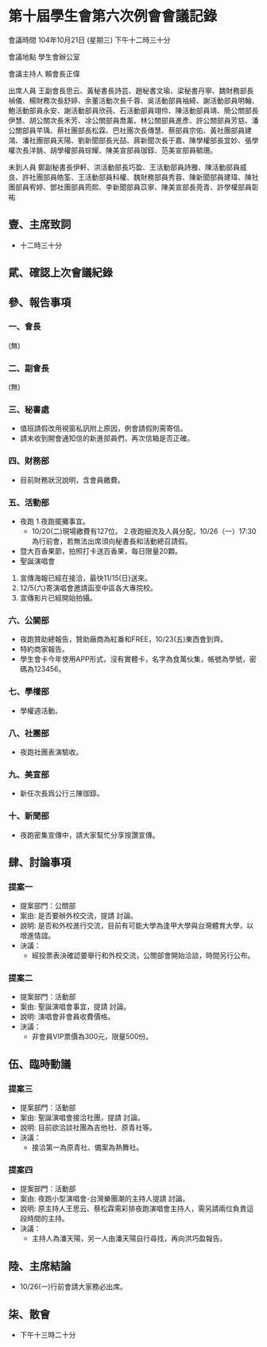 第十屆學生會第六次例會會議記錄
===
會議時間	104年10月21日 (星期三) 下午十二時三十分

會議地點	學生會辦公室

會議主持人	賴會長正偉

出席人員	王副會長思云、黃秘書長詩芸、趙秘書文瑜、梁秘書丹寧、魏財務部長禎儀、楊財務次長舒婷、余董活動次長千蓉、吳活動部員袖綺、謝活動部員明翰、鮑活動部員永安、謝活動部員欣莼、石活動部員翊伶、陳活動部員靖、簡公關部長伊慧、胡公關次長禾芳、凃公關部員喬薰、林公關部員進彥、許公關部員芳慈、潘公關部員芊瑀、蔡社團部長松霖、巴社團次長傳慧、蔡部員宗佑、黃社團部員建鴻、潘社團部員天陽、劉新聞部長光喆、蔣新聞次長于嘉、陳學權部長宜妙、張學權次長洋銚、胡學權部員琮耀、陳美宣部員珈錞、范美宣部員毓珊。

未到人員	鄭副秘書長伊軒、洪活動部長巧盈、王活動部員詩雅、陳活動部員威良、許社團部員皓筌、王活動部員科權、魏財務部員秀蓉、陳新聞部員建瑋、陳社團部員宥婷、鄧社團部員筠熙、李新聞部員苡寧、陳美宣部長莞青、許學權部員彰祐

## 壹、主席致詞

- 十二時三十分

## 貮、確認上次會議紀錄
## 參、報告事項
### 一、會長

(無)

### 二、副會長

(無)

### 三、秘書處

- 值班請假改用視窗私訊附上原因，例會請假則需寄信。
- 請未收到開會通知信的新進部員們，再次信箱是否正確。

### 四、財務部

- 目前財務狀況說明，含會員繳費。

### 五、活動部

- 夜跑
1.夜跑擺攤事宜。
  - 10/20(二)現場繳費有127位。
2.夜跑細流及人員分配，10/26（一）17:30為行前會，若無法出席須向秘書長和活動總召請假。
- 暨大百香果節，拍照打卡送百香果，每日限量20顆。
- 聖誕演唱會
1. 宣傳海報已經在接洽，最快11/15(日)送來。
2. 12/5(六)寄演唱會邀請函至中區各大專院校。
3. 宣傳影片已經開始拍攝。


### 六、公關部

- 夜跑贊助總報告，贊助廠商為紅番和FREE，10/23(五)東西會到齊。
- 特約商家報告。
- 學生會卡今年使用APP形式，沒有實體卡，名字為食萬伙集，帳號為學號，密碼為123456。

### 七、學權部

- 學權週活動。

### 八、社團部

- 夜跑社團表演驗收。

### 九、美宣部

- 新任次長爲公行三陳珈錞。

### 十、新聞部

- 夜跑密集宣傳中，請大家幫忙分享按讚宣傳。

## 肆、討論事項

### 提案一                                                 

- 提案部門：公關部
- 案由: 是否要辦外校交流，提請 討論。
- 說明: 是否和外校進行交流，目前有可能大學為逢甲大學與台灣體育大學，以增進情誼。
- 決議：
    - 經投票表決確認要舉行和外校交流，公關部會開始洽談，時間另行公布。

### 提案二                                                 

- 提案部門：活動部
- 案由: 聖誕演唱會事宜，提請 討論。
- 說明: 演唱會非會員收費價格。
- 決議：
    - 非會員VIP票價為300元，限量500份。

## 伍、臨時動議

### 提案三                                                 

- 提案部門：活動部
- 案由: 聖誕演唱會接洽社團，提請 討論。
- 說明: 目前欲洽談社團為吉他社、原青社等。
- 決議：
    - 接洽第一為原青社、備案為熱舞社。

### 提案四                                                 

- 提案部門：活動部
- 案由: 夜跑小型演唱會-台灣樂團潮的主持人提請 討論。
- 說明: 原主持人王思云、蔡松霖需彩排夜跑演唱會主持人，需另請兩位負責這段時間的主持。
- 決議：
    - 主持人為潘天陽，另一人由潘天陽自行尋找，再向洪巧盈報告。

## 陸、主席結論

- 10/26(一)行前會請大家務必出席。

## 柒、散會

- 下午十三時二十分
